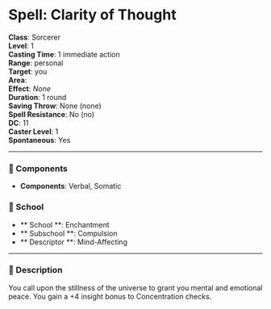 
# Spell: Clarity of Thought
**Class**: Sorcerer  
**Level**: 1  
**Casting Time**: 1 immediate action  
**Range**: personal  
**Target**: you  
**Area**:   
**Effect**: _None_  
**Duration**: 1 round  
**Saving Throw**: None (none)  
**Spell Resistance**: No (no)  
**DC**: 11  
**Caster Level**: 1  
**Spontaneous**: Yes

---

### 🔮 Components
- **Components**: Verbal, Somatic

### 🏫 School
- ** School **: Enchantment
- ** Subschool **: Compulsion
- ** Descriptor **: Mind-Affecting
---

### 📜 Description
You call upon the stillness of the universe to grant you mental and emotional peace. You gain a +4 insight bonus to Concentration checks.

